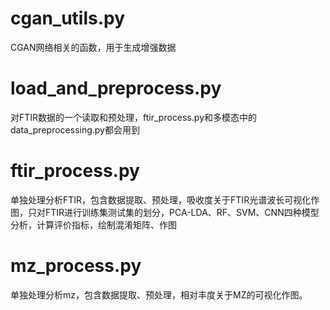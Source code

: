 # cgan_utils.py
CGAN网络相关的函数，用于生成增强数据
# load_and_preprocess.py
对FTIR数据的一个读取和预处理，ftir_process.py和多模态中的data_preprocessing.py都会用到
# ftir_process.py
单独处理分析FTIR，包含数据提取、预处理，吸收度关于FTIR光谱波长可视化作图，只对FTIR进行训练集测试集的划分，PCA-LDA、RF、SVM、CNN四种模型分析，计算评价指标，绘制混淆矩阵、作图
# mz_process.py
单独处理分析mz，包含数据提取、预处理，相对丰度关于MZ的可视化作图。
